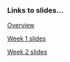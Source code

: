 ### Links to slides...

[Overview](https://goo.gl/toBS8e)

[Week 1 slides](https://goo.gl/ndnL8v)

[Week 2 slides](https://docs.google.com/presentation/d/1Hp_SDarwgDBP69VIyawQkau2nIGIfe0OZ7gKocaV0es/edit?usp=sharing)
